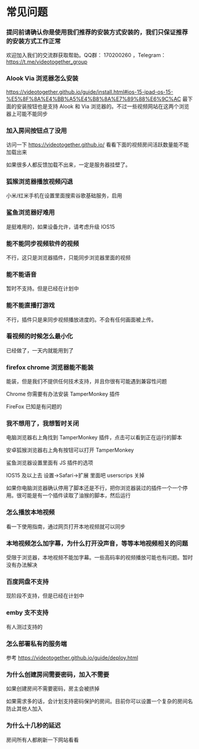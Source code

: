 # 常见问题

### 提问前请确认你是使用我们推荐的安装方式安装的，我们只保证推荐的安装方式工作正常

欢迎加入我们的交流群获取帮助。QQ群： 170200260 ，Telegram：https://t.me/videotogether_group

### Alook Via 浏览器怎么安装

https://videotogether.github.io/guide/install.html#ios-15-ipad-os-15-%E5%8F%8A%E4%BB%A5%E4%B8%8A%E7%89%88%E6%9C%AC
最下面的安装按钮也是支持 Alook 和 Via 浏览器的。不过一些视频网站在这两个浏览器上可能不能同步

### 加入房间按钮点了没用

访问一下 https://videotogether.github.io/ 看看下面的视频房间活跃数量能不能加载出来

如果很多人都反馈加载不出来，一定是服务器挂壁了。

### 狐猴浏览器播放视频闪退

小米/红米手机在设置里面搜索谷歌基础服务，启用

### 鲨鱼浏览器好难用

是挺难用的，如果设备允许，请考虑升级 IOS15

### 能不能同步视频软件的视频

不行，这只是浏览器插件，只能同步浏览器里面的视频

### 能不能语音

暂时不支持。但是已经在计划中

### 能不能直播打游戏

不行，插件只是来同步视频播放进度的。不会有任何画面被上传。

### 看视频的时候怎么最小化

已经做了，一天内就能用到了

### firefox  chrome 浏览器能不能装

能装，但是我们不提供任何技术支持，并且你很有可能遇到兼容性问题

Chrome 你需要有办法安装 TamperMonkey 插件

FireFox 已知是有问题的

### 我不想用了，我想暂时关闭

电脑浏览器右上角找到 TamperMonkey 插件，点击可以看到正在运行的脚本

安卓狐猴浏览器右上角有按钮可以打开 TamperMonkey

鲨鱼浏览器设置里面有 JS 插件的选项

IOS15 及以上去 设置->Safari->扩展 里面吧 userscrips 关掉

如果你电脑浏览器确认停用了脚本还是不行，把你浏览器装过的插件一个一个停用。很可能是有一个插件读取了油猴的脚本，然后运行

### 怎么播放本地视频

看一下使用指南，通过网页打开本地视频就可以同步

### 本地视频怎么加字幕，为什么打开没声音，等等本地视频相关的问题

受限于浏览器，本地视频不能加字幕。一些高码率的视频播放可能也有问题。暂时没有办法解决

### 百度网盘不支持

现阶段不支持，但是已经在计划中

### emby 支不支持

有人测过支持的


### 怎么部署私有的服务端

参考 https://videotogether.github.io/guide/deploy.html

### 为什么创建房间需要密码，加入不需要

如果创建房间不需要密码，房主会被挤掉

如果需求多的话，会计划支持密码保护的房间。目前你可以设置一个复杂的房间名防止其他人加入


### 为什么十几秒的延迟

房间所有人都刷新一下网站看看